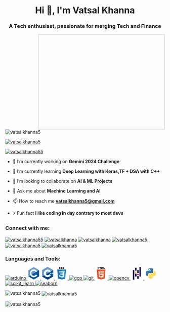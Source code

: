 <h1 align="center">Hi 👋, I'm Vatsal Khanna</h1>
<h3 align="center">A Tech enthusiast, passionate for merging Tech and Finance</h3>
<img align="right"style="display: block;-webkit-user-select: none;margin: auto;cursor: zoom-out;src="https://i.pinimg.com/originals/08/e4/1c/08e41c2059323fad9b46ea6a18d1b8ef.gif" width="400" height="300">

<p align="left"> <img src="https://komarev.com/ghpvc/?username=vatsalkhanna5&label=Profile%20views&color=0e75b6&style=flat" alt="vatsalkhanna5" /> </p>

<p align="left"> <a href="https://github.com/ryo-ma/github-profile-trophy"><img src="https://github-profile-trophy.vercel.app/?username=vatsalkhanna5" alt="vatsalkhanna5" /></a> </p>

<p align="left"> <a href="https://twitter.com/vatsalkhanna55" target="blank"><img src="https://img.shields.io/twitter/follow/vatsalkhanna55?logo=twitter&style=for-the-badge" alt="vatsalkhanna55" /></a> </p>

- 🔭 I’m currently working on **Gemini 2024 Challenge**

- 🌱 I’m currently learning **Deep Learning with Keras,TF + DSA with C++**

- 👯 I’m looking to collaborate on **AI & ML Projects**

- 💬 Ask me about **Machine Learning and AI**

- 📫 How to reach me **vatsalkhanna5@gmail.com**

- ⚡ Fun fact **I like coding in day contrary to most devs**

<h3 align="left">Connect with me:</h3>
<p align="left">
<a href="https://twitter.com/vatsalkhanna55" target="blank"><img align="center" src="https://raw.githubusercontent.com/rahuldkjain/github-profile-readme-generator/master/src/images/icons/Social/twitter.svg" alt="vatsalkhanna55" height="30" width="40" /></a>
<a href="https://linkedin.com/in/vatsalkhanna" target="blank"><img align="center" src="https://raw.githubusercontent.com/rahuldkjain/github-profile-readme-generator/master/src/images/icons/Social/linked-in-alt.svg" alt="vatsalkhanna" height="30" width="40" /></a>
<a href="https://kaggle.com/vatsalkhanna" target="blank"><img align="center" src="https://raw.githubusercontent.com/rahuldkjain/github-profile-readme-generator/master/src/images/icons/Social/kaggle.svg" alt="vatsalkhanna" height="30" width="40" /></a>
<a href="https://instagram.com/vatsalkhanna5" target="blank"><img align="center" src="https://raw.githubusercontent.com/rahuldkjain/github-profile-readme-generator/master/src/images/icons/Social/instagram.svg" alt="vatsalkhanna5" height="30" width="40" /></a>
<a href="https://www.hackerrank.com/vatsalkhanna5" target="blank"><img align="center" src="https://raw.githubusercontent.com/rahuldkjain/github-profile-readme-generator/master/src/images/icons/Social/hackerrank.svg" alt="vatsalkhanna5" height="30" width="40" /></a>
<a href="https://www.leetcode.com/vatsalkhanna5" target="blank"><img align="center" src="https://raw.githubusercontent.com/rahuldkjain/github-profile-readme-generator/master/src/images/icons/Social/leet-code.svg" alt="vatsalkhanna5" height="30" width="40" /></a>
</p>

<h3 align="left">Languages and Tools:</h3>
<p align="left"> <a href="https://www.arduino.cc/" target="_blank" rel="noreferrer"> <img src="https://cdn.worldvectorlogo.com/logos/arduino-1.svg" alt="arduino" width="40" height="40"/> </a> <a href="https://www.cprogramming.com/" target="_blank" rel="noreferrer"> <img src="https://raw.githubusercontent.com/devicons/devicon/master/icons/c/c-original.svg" alt="c" width="40" height="40"/> </a> <a href="https://www.w3schools.com/cpp/" target="_blank" rel="noreferrer"> <img src="https://raw.githubusercontent.com/devicons/devicon/master/icons/cplusplus/cplusplus-original.svg" alt="cplusplus" width="40" height="40"/> </a> <a href="https://www.w3schools.com/css/" target="_blank" rel="noreferrer"> <img src="https://raw.githubusercontent.com/devicons/devicon/master/icons/css3/css3-original-wordmark.svg" alt="css3" width="40" height="40"/> </a> <a href="https://cloud.google.com" target="_blank" rel="noreferrer"> <img src="https://www.vectorlogo.zone/logos/google_cloud/google_cloud-icon.svg" alt="gcp" width="40" height="40"/> </a> <a href="https://git-scm.com/" target="_blank" rel="noreferrer"> <img src="https://www.vectorlogo.zone/logos/git-scm/git-scm-icon.svg" alt="git" width="40" height="40"/> </a> <a href="https://www.w3.org/html/" target="_blank" rel="noreferrer"> <img src="https://raw.githubusercontent.com/devicons/devicon/master/icons/html5/html5-original-wordmark.svg" alt="html5" width="40" height="40"/> </a> <a href="https://opencv.org/" target="_blank" rel="noreferrer"> <img src="https://www.vectorlogo.zone/logos/opencv/opencv-icon.svg" alt="opencv" width="40" height="40"/> </a> <a href="https://pandas.pydata.org/" target="_blank" rel="noreferrer"> <img src="https://raw.githubusercontent.com/devicons/devicon/2ae2a900d2f041da66e950e4d48052658d850630/icons/pandas/pandas-original.svg" alt="pandas" width="40" height="40"/> </a> <a href="https://www.python.org" target="_blank" rel="noreferrer"> <img src="https://raw.githubusercontent.com/devicons/devicon/master/icons/python/python-original.svg" alt="python" width="40" height="40"/> </a> <a href="https://scikit-learn.org/" target="_blank" rel="noreferrer"> <img src="https://upload.wikimedia.org/wikipedia/commons/0/05/Scikit_learn_logo_small.svg" alt="scikit_learn" width="40" height="40"/> </a> <a href="https://seaborn.pydata.org/" target="_blank" rel="noreferrer"> <img src="https://seaborn.pydata.org/_images/logo-mark-lightbg.svg" alt="seaborn" width="40" height="40"/> </a> </p>

<p><img align="left" src="https://github-readme-stats.vercel.app/api/top-langs?username=vatsalkhanna5&show_icons=true&locale=en&layout=compact" alt="vatsalkhanna5" /></p>

<p>&nbsp;<img align="center" src="https://github-readme-stats.vercel.app/api?username=vatsalkhanna5&show_icons=true&locale=en" alt="vatsalkhanna5" /></p>

<p><img align="center" src="https://github-readme-streak-stats.herokuapp.com/?user=vatsalkhanna5&" alt="vatsalkhanna5" /></p>

<!---
VatsalKhanna5/VatsalKhanna5 is a ✨ special ✨ repository because its `README.md` (this file) appears on your GitHub profile.
You can click the Preview link to take a look at your changes.
--->
